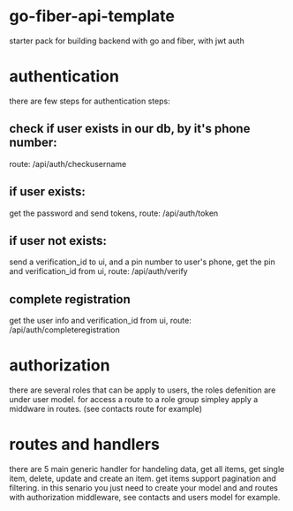 # go-fiber-api-template
starter pack for building backend with go and fiber, with jwt auth


# authentication

there are few steps for authentication
steps:


## check if user exists in our db, by it's phone number:
route: /api/auth/checkusername



## if user exists:
get the password and send tokens, route: /api/auth/token




## if user not exists:
send a verification_id to ui, and a pin number to user's phone, get the pin and verification_id from ui, route: /api/auth/verify




## complete registration
get the user info and verification_id from ui, route: /api/auth/completeregistration





# authorization
there are several roles that can be apply to users, the roles defenition are under user model.
for access a route to a role group simpley apply a middware in routes. (see contacts route for example)


# routes and handlers
there are 5 main generic handler for handeling data, get all items, get single item, delete, update and create an item.
get items support pagination and filtering. 
in this senario you just need to create your model and and routes with authorization middleware, see contacts and users model for example.



